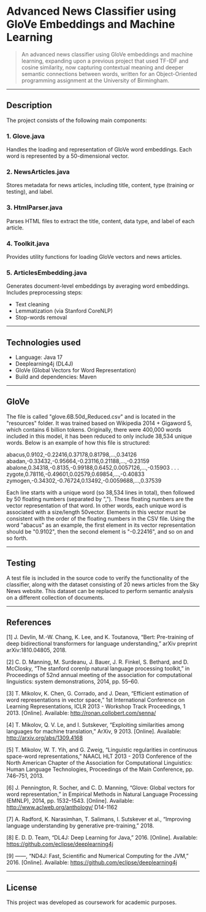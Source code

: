 # Advanced News Classifier using GloVe Embeddings and Machine Learning

> An advanced news classifier using GloVe embeddings and machine learning, expanding upon a previous project that used TF-IDF and cosine similarity, now capturing contextual meaning and deeper semantic connections between words, written for an Object-Oriented programming assignment at the University of Birmingham.

---

## Description

The project consists of the following main components:

### 1. **Glove.java**
Handles the loading and representation of GloVe word embeddings. Each word is represented by a 50-dimensional vector.

### 2. **NewsArticles.java**
Stores metadata for news articles, including title, content, type (training or testing), and label.

### 3. **HtmlParser.java**
Parses HTML files to extract the title, content, data type, and label of each article.

### 4. **Toolkit.java**
Provides utility functions for loading GloVe vectors and news articles.

### 5. **ArticlesEmbedding.java**
Generates document-level embeddings by averaging word embeddings. Includes preprocessing steps:
- Text cleaning
- Lemmatization (via Stanford CoreNLP)
- Stop-words removal

---

## Technologies used

- Language: Java 17
- Deeplearning4j (DL4J)
- GloVe (Global Vectors for Word Representation)
- Build and dependencies: Maven

---

## GloVe

The file is called "glove.6B.50d_Reduced.csv" and is located in the "resources" folder. It was trained based on Wikipedia 2014 + Gigaword 5, which contains 6 billion tokens. Originally, there were 400,000 words included in this model, it has been reduced to only include 38,534 unique words. Below is an
example of how this file is structured:

abacus,0.9102,-0.22416,0.37178,0.81798,...,0.34126
abadan,-0.33432,-0.95664,-0.23116,0.21188,...,-0.23159
abalone,0.34318,-0.8135,-0.99188,0.6452,0.0057126,...,-0.15903
.
.
.
zygote,0.78116,-0.49601,0.02579,0.69854,...,-0.40833
zymogen,-0.34302,-0.76724,0.13492,-0.0059688,...,0.37539

Each line starts with a unique word (so 38,534 lines in total), then followed by 50
floating numbers (separated by ","). These floating numbers are the vector representation of that word. In other words, each unique word is associated with a size/length 50vector. Elements in this vector must be consistent with the order of the floating numbers in the CSV file. Using the word "abacus" as an example, the first element in its vector representation should be "0.9102", then the second element is "-0.22416", and so on and so forth.

---

## Testing

A test file is included in the source code to verify the functionality of the classifier, along with the dataset consisting of 20 news articles from the Sky News website. This dataset can be replaced to perform semantic analysis on a different collection of documents.

---

## References

[1] J. Devlin, M.-W. Chang, K. Lee, and K. Toutanova, “Bert: Pre-training
of deep bidirectional transformers for language understanding,” arXiv preprint
arXiv:1810.04805, 2018.

[2] C. D. Manning, M. Surdeanu, J. Bauer, J. R. Finkel, S. Bethard, and D. McClosky, “The stanford corenlp natural language processing toolkit,” in Proceedings of 52nd annual meeting of the association for computational linguistics: system demonstrations, 2014, pp. 55–60.

[3] T. Mikolov, K. Chen, G. Corrado, and J. Dean, “Efficient estimation of word
representations in vector space,” 1st International Conference on Learning
Representations, ICLR 2013 - Workshop Track Proceedings, 1 2013. [Online].
Available: http://ronan.collobert.com/senna/

[4] T. Mikolov, Q. V. Le, and I. Sutskever, “Exploiting similarities among
languages for machine translation,” ArXiv, 9 2013. [Online]. Available:
http://arxiv.org/abs/1309.4168

[5] T. Mikolov, W. T. Yih, and G. Zweig, “Linguistic regularities in continuous space-word representations,” NAACL HLT 2013 - 2013 Conference of the North American
Chapter of the Association for Computational Linguistics: Human Language Technologies, Proceedings of the Main Conference, pp. 746–751, 2013.

[6] J. Pennington, R. Socher, and C. D. Manning, “Glove: Global vectors for word
representation,” in Empirical Methods in Natural Language Processing (EMNLP),
2014, pp. 1532–1543. [Online]. Available: http://www.aclweb.org/anthology/
D14-1162

[7] A. Radford, K. Narasimhan, T. Salimans, I. Sutskever et al., “Improving language understanding by generative pre-training,” 2018.

[8] E. D. D. Team, “DL4J: Deep Learning for Java,” 2016. [Online]. Available:
https://github.com/eclipse/deeplearning4j

[9] ——, “ND4J: Fast, Scientific and Numerical Computing for the JVM,” 2016.
[Online]. Available: https://github.com/eclipse/deeplearning4j

---

## License

This project was developed as coursework for academic purposes.
